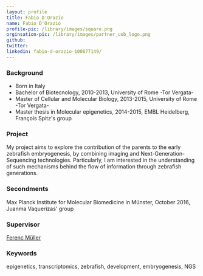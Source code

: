 ```yaml
---
layout: profile
title: Fabio D'Orazio
name: Fabio D'Orazio
profile-pic: /library/images/square.png
orginsation-pic: /library/images/partner_uob_logo.png
github:
twitter:
linkedin: fabio-d-orazio-100877149/
---
```

### Background
- Born in Italy
- Bachelor of Biotecnology, 2010-2013, University of Rome -Tor Vergata-
- Master of Cellular and Molecular Biology, 2013-2015, University of Rome -Tor Vergata-
- Master thesis in Molecular epigenetics, 2014-2015, EMBL Heidelberg, François Spitz's group

### Project
My project aims to explore the contribution of the parents to the early zebrafish embryogenesis, by combining imaging and Next-Generation-Sequencing technologies. Particularly, I am interested in the understanding of such mechanisms behind the flow of information through zebrafish generations.

### Secondments
Max Planck Institute for Molecular Biomedicine in Münster, October 2016, Juanma Vaquerizas' group

### Supervisor
[Ferenc Müller](https://www.birmingham.ac.uk/staff/profiles/cancer-genomic/Mueller-Ferenc.aspx)

### Keywords
epigenetics, transcriptomics, zebrafish, development, embryogenesis, NGS
